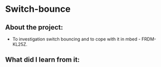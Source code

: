 # Switch-bounce
## About the project:
- To investigation switch bouncing and to cope with it in mbed - FRDM-KL25Z.

## What did I learn from it:


